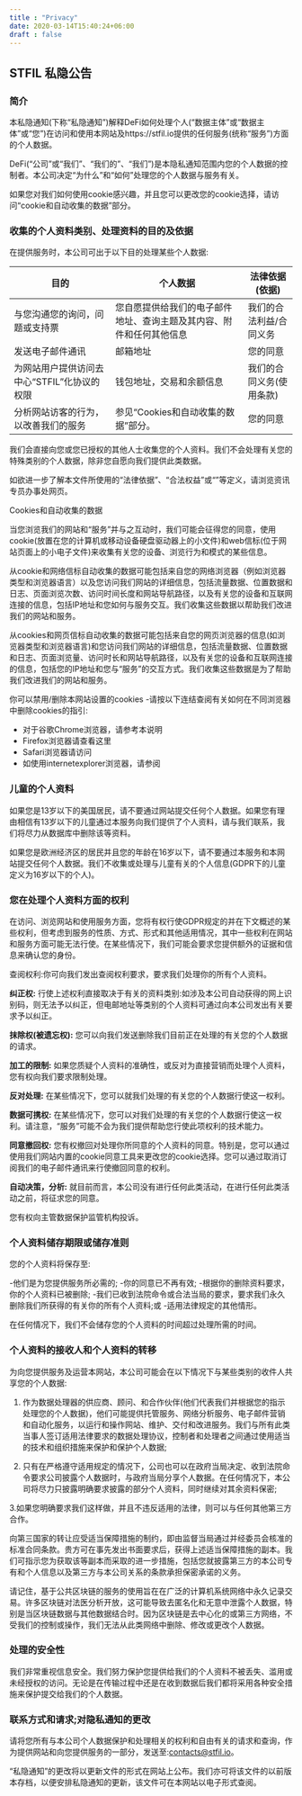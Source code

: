```yaml
---
title : "Privacy"
date: 2020-03-14T15:40:24+06:00
draft : false
---
```


## STFIL 私隐公告

### 简介

本私隐通知(下称“私隐通知”)解释DeFi如何处理个人(“数据主体”或“数据主体”或“您”)在访问和使用本网站及https://stfil.io提供的任何服务(统称“服务”)方面的个人数据。

DeFi(“公司”或“我们”、“我们的”、“我们”)是本隐私通知范围内您的个人数据的控制者。本公司决定“为什么”和“如何”处理您的个人数据与服务有关。

如果您对我们如何使用cookie感兴趣，并且您可以更改您的cookie选择，请访问“cookie和自动收集的数据”部分。

### 收集的个人资料类别、处理资料的目的及依据

在提供服务时，本公司可出于以下目的处理某些个人数据:

|  目的   | 个人数据                                                   | 法律依据(依据)                                  |
|  ----  |--------------------------------------------|-------------------------------------------|
|  与您沟通您的询问，问题或支持票  | 您自愿提供给我们的电子邮件地址、查询主题及其内容、附件和任何其他信息                     | 我们的合法利益/合同义务                              |
| 发送电子邮件通讯  | 邮箱地址 | 您的同意|
| 为网站用户提供访问去中心“STFIL”化协议的权限  | 钱包地址，交易和余额信息  | 我们的合同义务(使用条款) |
| 分析网站访客的行为，以改善我们的服务  | 参见“Cookies和自动收集的数据”部分。 | 您的同意                              |


我们会直接向您或您已授权的其他人士收集您的个人资料。我们不会处理有关您的特殊类别的个人数据，除非您自愿向我们提供此类数据。

如欲进一步了解本文件所使用的“法律依据”、“合法权益”或“”等定义，请浏览资讯专员办事处网页。

Cookies和自动收集的数据

当您浏览我们的网站和“服务”并与之互动时，我们可能会征得您的同意，使用cookie(放置在您的计算机或移动设备硬盘驱动器上的小文件)和web信标(位于网站页面上的小电子文件)来收集有关您的设备、浏览行为和模式的某些信息。

从cookie和网络信标自动收集的数据可能包括来自您的网络浏览器（例如浏览器类型和浏览器语言）以及您访问我们网站的详细信息，包括流量数据、位置数据和日志、页面浏览次数、访问时间长度和网站导航路径，以及有关您的设备和互联网连接的信息，包括IP地址和您如何与服务交互。我们收集这些数据以帮助我们改进我们的网站和服务。

从cookies和网页信标自动收集的数据可能包括来自您的网页浏览器的信息(如浏览器类型和浏览器语言)和您访问我们网站的详细信息，包括流量数据、位置数据和日志、页面浏览量、访问时长和网站导航路径，以及有关您的设备和互联网连接的信息，包括您的IP地址和您与“服务”的交互方式。我们收集这些数据是为了帮助我们改进我们的网站和服务。

你可以禁用/删除本网站设置的cookies -请按以下连结查阅有关如何在不同浏览器中删除cookies的指引:

- 对于谷歌Chrome浏览器，请参考本说明
- Firefox浏览器请查看这里
- Safari浏览器请访问
- 如使用internetexplorer浏览器，请参阅


### 儿童的个人资料

如果您是13岁以下的美国居民，请不要通过网站提交任何个人数据。如果您有理由相信有13岁以下的儿童通过本服务向我们提供了个人资料，请与我们联系，我们将尽力从数据库中删除该等资料。

如果您是欧洲经济区的居民并且您的年龄在16岁以下，请不要通过本服务和本网站提交任何个人数据。我们不收集或处理与儿童有关的个人信息(GDPR下的儿童定义为16岁以下的个人)。

### 您在处理个人资料方面的权利

在访问、浏览网站和使用服务方面，您将有权行使GDPR规定的并在下文概述的某些权利，但考虑到服务的性质、方式、形式和其他适用情况，其中一些权利在网站和服务方面可能无法行使。在某些情况下，我们可能会要求您提供额外的证据和信息来确认您的身份。

查阅权利:你可向我们发出查阅权利要求，要求我们处理你的所有个人资料。

**纠正权:** 行使上述权利直接取决于有关的资料类别:如涉及本公司自动获得的网上识别码，则无法予以纠正，但电邮地址等类别的个人资料可通过向本公司发出有关要求予以纠正。

**抹除权(被遗忘权):** 您可以向我们发送删除我们目前正在处理的有关您的个人数据的请求。

**加工的限制:** 如果您质疑个人资料的准确性，或反对为直接营销而处理个人资料，您有权向我们要求限制处理。

**反对处理:** 在某些情况下，您可以就我们处理的有关您的个人数据行使这一权利。

**数据可携权:** 在某些情况下，您可以对我们处理的有关您的个人数据行使这一权利。请注意，“服务”可能不会为我们提供帮助您行使此项权利的技术能力。

**同意撤回权:** 您有权撤回对处理你所同意的个人资料的同意。特别是，您可以通过使用我们网站内置的cookie同意工具来更改您的cookie选择。您可以通过取消订阅我们的电子邮件通讯来行使撤回同意的权利。

**自动决策，分析:** 就目前而言，本公司没有进行任何此类活动，在进行任何此类活动之前，将征求您的同意。

您有权向主管数据保护监管机构投诉。

### 个人资料储存期限或储存准则

您的个人资料将保存至:

-他们是为您提供服务所必需的;
-你的同意已不再有效;
-根据你的删除资料要求，你的个人资料已被删除;
-我们已收到法院命令或合法当局的要求，要求我们永久删除我们所获得的有关你的所有个人资料;或
-适用法律规定的其他情形。

在任何情况下，我们不会储存您的个人资料的时间超过处理所需的时间。

### 个人资料的接收人和个人资料的转移

为向您提供服务及运营本网站，本公司可能会在以下情况下与某些类别的收件人共享您的个人数据:

1. 作为数据处理器的供应商、顾问、和合作伙伴(他们代表我们并根据您的指示处理您的个人数据)，他们可能提供托管服务、网络分析服务、电子邮件营销和自动化服务，以运行和操作网站、维护、交付和改进服务。我们与所有此类当事人签订适用法律要求的数据处理协议，控制者和处理者之间通过使用适当的技术和组织措施来保护和保护个人数据;

2. 只有在严格遵守适用规定的情况下，公司也可以在政府当局决定、收到法院命令要求公司披露个人数据时，与政府当局分享个人数据。在任何情况下，本公司将尽力只披露明确要求披露的部分个人资料，同时继续对其余资料保密;

3.如果您明确要求我们这样做，并且不违反适用的法律，则可以与任何其他第三方合作。

向第三国家的转让应受适当保障措施的制约，即由监督当局通过并经委员会核准的标准合同条款。贵方可在事先发出书面要求后，获得上述适当保障措施的副本。我们可指示您为获取该等副本而采取的进一步措施，包括您就披露第三方的本公司专有和个人信息以及第三方与本公司关系的条款承担保密承诺的义务。

请记住，基于公共区块链的服务的使用旨在在广泛的计算机系统网络中永久记录交易。许多区块链对法医分析开放，这可能导致去匿名化和无意中泄露个人数据，特别是当区块链数据与其他数据结合时。因为区块链是去中心化的或第三方网络，不受我们的控制或操作，我们无法从此类网络中删除、修改或更改个人数据。

### 处理的安全性

我们非常重视信息安全。我们努力保护您提供给我们的个人资料不被丢失、滥用或未经授权的访问。无论是在传输过程中还是在收到数据后我们都将采用各种安全措施来保护提交给我们的个人数据。

### 联系方式和请求;对隐私通知的更改

请将您所有与本公司个人数据保护和处理相关的权利和自由有关的请求和查询，作为提供网站和向您提供服务的一部分，发送至:contacts@stfil.io。

“私隐通知”的更改将以更新文件的形式在网站上公布。我们亦可将该文件的以前版本存档，以便安排私隐通知的更新，该文件可在本网站以电子形式查阅。
